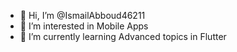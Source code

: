 - 👋 Hi, I’m @IsmailAbboud46211
- 👀 I’m interested in Mobile Apps
- 🌱 I’m currently learning Advanced topics in Flutter


<!---
IsmailAbboud46211/IsmailAbboud46211 is a ✨ special ✨ repository because its `README.md` (this file) appears on your GitHub profile.
You can click the Preview link to take a look at your changes.
--->
